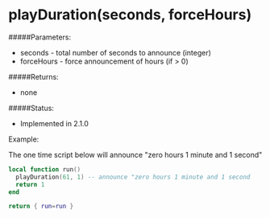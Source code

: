 # playDuration(seconds, forceHours)

#####Parameters:
  *  seconds - total number of seconds to announce (integer)
  *  forceHours - force announcement of hours (if > 0)

#####Returns:
  *  none

#####Status: 
  *  Implemented in 2.1.0

Example:

The one time script below will announce "zero hours 1 minute and 1 second"

```lua
local function run()
  playDuration(61, 1) -- announce "zero hours 1 minute and 1 second
  return 1
end

return { run=run }
```